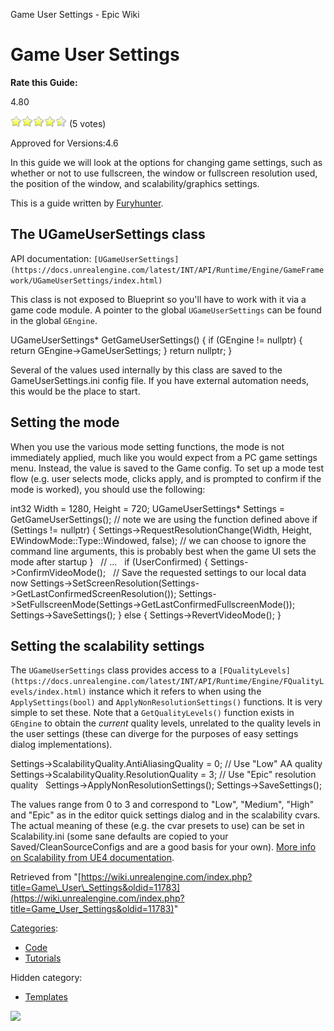 Game User Settings - Epic Wiki                    

Game User Settings
==================

**Rate this Guide:**

4.80

![](/extensions/VoteNY/images/star_on.gif)![](/extensions/VoteNY/images/star_on.gif)![](/extensions/VoteNY/images/star_on.gif)![](/extensions/VoteNY/images/star_on.gif)![](/extensions/VoteNY/images/star_half.gif) (5 votes)

Approved for Versions:4.6

In this guide we will look at the options for changing game settings, such as whether or not to use fullscreen, the window or fullscreen resolution used, the position of the window, and scalability/graphics settings.

This is a guide written by [Furyhunter](/User:Furyhunter "User:Furyhunter").

The UGameUserSettings class
---------------------------

API documentation: `[UGameUserSettings](https://docs.unrealengine.com/latest/INT/API/Runtime/Engine/GameFramework/UGameUserSettings/index.html)`

This class is not exposed to Blueprint so you'll have to work with it via a game code module. A pointer to the global `UGameUserSettings` can be found in the global `GEngine`.

UGameUserSettings\* GetGameUserSettings()
{
    if (GEngine !\= nullptr)
    {
        return GEngine\-\>GameUserSettings;
    }
    return nullptr;
}

Several of the values used internally by this class are saved to the GameUserSettings.ini config file. If you have external automation needs, this would be the place to start.

Setting the mode
----------------

When you use the various mode setting functions, the mode is not immediately applied, much like you would expect from a PC game settings menu. Instead, the value is saved to the Game config. To set up a mode test flow (e.g. user selects mode, clicks apply, and is prompted to confirm if the mode is worked), you should use the following:

int32 Width \= 1280, Height \= 720;
UGameUserSettings\* Settings \= GetGameUserSettings(); // note we are using the function defined above
if (Settings !\= nullptr)
{
    Settings\-\>RequestResolutionChange(Width, Height, EWindowMode::Type::Windowed, false); // we can choose to ignore the command line arguments, this is probably best when the game UI sets the mode after startup
}
 
// ...
 
if (UserConfirmed)
{
    Settings\-\>ConfirmVideoMode();
 
    // Save the requested settings to our local data now
    Settings\-\>SetScreenResolution(Settings\-\>GetLastConfirmedScreenResolution());
    Settings\-\>SetFullscreenMode(Settings\-\>GetLastConfirmedFullscreenMode());
    Settings\-\>SaveSettings();
}
else
{
    Settings\-\>RevertVideoMode();
}

Setting the scalability settings
--------------------------------

The `UGameUserSettings` class provides access to a `[FQualityLevels](https://docs.unrealengine.com/latest/INT/API/Runtime/Engine/FQualityLevels/index.html)` instance which it refers to when using the `ApplySettings(bool)` and `ApplyNonResolutionSettings()` functions. It is very simple to set these. Note that a `GetQualityLevels()` function exists in `GEngine` to obtain the _current_ quality levels, unrelated to the quality levels in the user settings (these can diverge for the purposes of easy settings dialog implementations).

Settings\-\>ScalabilityQuality.AntiAliasingQuality \= 0; // Use "Low" AA quality
Settings\-\>ScalabilityQuality.ResolutionQuality   \= 3; // Use "Epic" resolution quality
 
Settings\-\>ApplyNonResolutionSettings();
Settings\-\>SaveSettings();

The values range from 0 to 3 and correspond to "Low", "Medium", "High" and "Epic" as in the editor quick settings dialog and in the scalability cvars. The actual meaning of these (e.g. the cvar presets to use) can be set in Scalability.ini (some sane defaults are copied to your Saved/CleanSourceConfigs and are a good basis for your own). [More info on Scalability from UE4 documentation](https://docs.unrealengine.com/latest/INT/Engine/Performance/Scalability/ScalabilityReference/index.html).

Retrieved from "[https://wiki.unrealengine.com/index.php?title=Game\_User\_Settings&oldid=11783](https://wiki.unrealengine.com/index.php?title=Game_User_Settings&oldid=11783)"

[Categories](/Special:Categories "Special:Categories"):

*   [Code](/Category:Code "Category:Code")
*   [Tutorials](/Category:Tutorials "Category:Tutorials")

Hidden category:

*   [Templates](/Category:Templates "Category:Templates")

  ![](https://tracking.unrealengine.com/track.png)